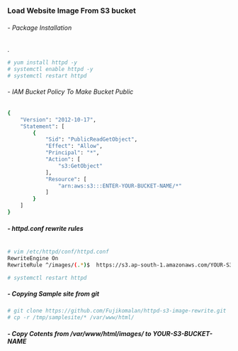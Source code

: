 ### Load Website Image From S3 bucket

###### - Package Installation 
.
```sh
# yum install httpd -y
# systemctl enable httpd -y
# systemctl restart httpd
```


###### - IAM Bucket Policy To Make Bucket Public 

```sh
{
    "Version": "2012-10-17",
    "Statement": [
        {
            "Sid": "PublicReadGetObject",
            "Effect": "Allow",
            "Principal": "*",
            "Action": [
                "s3:GetObject"
            ],
            "Resource": [
                "arn:aws:s3:::ENTER-YOUR-BUCKET-NAME/*"
            ]
        }
    ]
}
```


##### - httpd.conf rewrite rules

```sh

# vim /etc/httpd/conf/httpd.conf
RewriteEngine On
RewriteRule ^/images/(.*)$  https://s3.ap-south-1.amazonaws.com/YOUR-S3-BUCKET-NAME/$1 [L]

# systemctl restart httpd
```

##### - Copying Sample site from git

```sh
# git clone https://github.com/Fujikomalan/httpd-s3-image-rewrite.git  /tmp/samplesite
# cp -r /tmp/samplesite/* /var/www/html/
```

##### - Copy Cotents from /var/www/html/images/ to YOUR-S3-BUCKET-NAME

